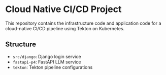 # Cloud Native CI/CD Project

This repository contains the infrastructure code and application code for a cloud-native CI/CD pipeline using Tekton on Kubernetes.

## Structure
- `src/django`: Django login service
- `fastapi-p4`: FastAPI LLM service
- `tekton`: Tekton pipeline configurations
